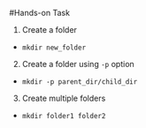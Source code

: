#Hands-on Task

1. Create a folder
- `mkdir new_folder`
2. Create a folder using `-p` option
- `mkdir -p parent_dir/child_dir`
3. Create multiple folders
- `mkdir folder1 folder2`
